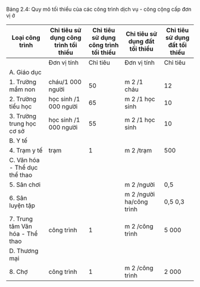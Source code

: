 Bảng 2.4: Quy mô tối thiểu của các công trình dịch vụ - công cộng cấp đơn vị ở

| Loại công trình                 | Chỉ tiêu sử dụng công trình tối thiểu   | Chỉ tiêu sử dụng công trình tối thiểu   | Chỉ tiêu sử dụng đất tối thiểu   | Chỉ tiêu sử dụng đất tối thiểu   |
|---------------------------------|-----------------------------------------|-----------------------------------------|----------------------------------|----------------------------------|
|                                 | Đơn vị tính                             | Chỉ tiêu                                | Đơn vị tính                      | Chỉ tiêu                         |
| A. Giáo dục                     |                                         |                                         |                                  |                                  |
| 1. Trường mầm non               | cháu/1 000 người                        | 50                                      | m 2 /1 cháu                      | 12                               |
| 2. Trường tiểu học              | học sinh /1 000 người                   | 65                                      | m 2 /1 học sinh                  | 10                               |
| 3. Trường trung học cơ sở       | học sinh /1 000 người                   | 55                                      | m 2 /1 học sinh                  | 10                               |
| B. Y tế                         |                                         |                                         |                                  |                                  |
| 4. Trạm y tế                    | trạm                                    | 1                                       | m 2 /trạm                        | 500                              |
| C. Văn hóa - Thể dục thể thao   |                                         |                                         |                                  |                                  |
| 5. Sân chơi                     |                                         |                                         | m 2 /người                       | 0,5                              |
| 6. Sân luyện tập                |                                         |                                         | m 2 /người ha/công trình         | 0,5 0,3                          |
| 7. Trung tâm Văn hóa - Thể thao | công trình                              | 1                                       | m 2 /công trình                  | 5 000                            |
| D. Thương mại                   |                                         |                                         |                                  |                                  |
| 8. Chợ                          | công trình                              | 1                                       | m 2 /công trình                  | 2 000                            |